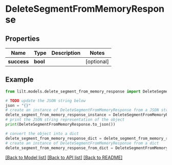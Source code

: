 # DeleteSegmentFromMemoryResponse


## Properties

Name | Type | Description | Notes
------------ | ------------- | ------------- | -------------
**success** | **bool** |  | [optional] 

## Example

```python
from lilt.models.delete_segment_from_memory_response import DeleteSegmentFromMemoryResponse

# TODO update the JSON string below
json = "{}"
# create an instance of DeleteSegmentFromMemoryResponse from a JSON string
delete_segment_from_memory_response_instance = DeleteSegmentFromMemoryResponse.from_json(json)
# print the JSON string representation of the object
print(DeleteSegmentFromMemoryResponse.to_json())

# convert the object into a dict
delete_segment_from_memory_response_dict = delete_segment_from_memory_response_instance.to_dict()
# create an instance of DeleteSegmentFromMemoryResponse from a dict
delete_segment_from_memory_response_from_dict = DeleteSegmentFromMemoryResponse.from_dict(delete_segment_from_memory_response_dict)
```
[[Back to Model list]](../README.md#documentation-for-models) [[Back to API list]](../README.md#documentation-for-api-endpoints) [[Back to README]](../README.md)


